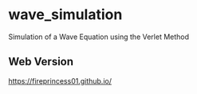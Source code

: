 # wave_simulation
Simulation of a Wave Equation using the Verlet Method

## Web Version
https://fireprincess01.github.io/